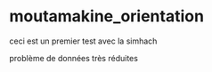# moutamakine_orientation

ceci est un premier test avec la simhach 

problème de données très réduites
